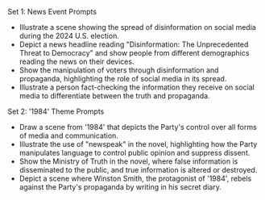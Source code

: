 Set 1: News Event Prompts

* Illustrate a scene showing the spread of disinformation on social media during the 2024 U.S. election.
* Depict a news headline reading "Disinformation: The Unprecedented Threat to Democracy" and show people from different demographics reading the news on their devices.
* Show the manipulation of voters through disinformation and propaganda, highlighting the role of social media in its spread.
* Illustrate a person fact-checking the information they receive on social media to differentiate between the truth and propaganda.

Set 2: '1984' Theme Prompts

* Draw a scene from '1984' that depicts the Party's control over all forms of media and communication.
* Illustrate the use of "newspeak" in the novel, highlighting how the Party manipulates language to control public opinion and suppress dissent.
* Show the Ministry of Truth in the novel, where false information is disseminated to the public, and true information is altered or destroyed.
* Depict a scene where Winston Smith, the protagonist of '1984', rebels against the Party's propaganda by writing in his secret diary.